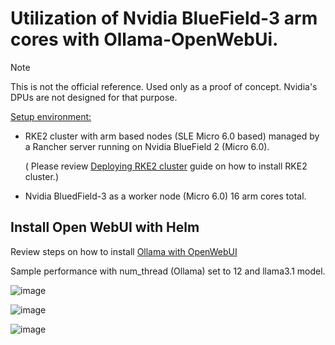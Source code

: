 # Utilization of Nvidia BlueField-3 arm cores with Ollama-OpenWebUi.

> [!NOTE]
> This is not the official reference. Used only as a proof of concept.
> Nvidia's DPUs are not designed for that purpose.

<ins>Setup environment:</ins>

- RKE2 cluster with arm based nodes (SLE Micro 6.0 based) managed by a Rancher server running on Nvidia BlueField 2 (Micro 6.0).
  
  ( Please review [Deploying RKE2 cluster](https://github.com/alex-isv/solutions-engineering/blob/main/Rancher/RKE2_cluster_deployment.md#deploying-rke2-cluster-in-sles-based-environment ) guide on how to install RKE2 cluster.)

- Nvidia BluedField-3 as a worker node (Micro 6.0) 16 arm cores total.

## Install Open WebUI with Helm

Review steps on how to install [Ollama with OpenWebUI](https://github.com/alex-isv/solutions-engineering/blob/main/ARM/Running_Ollama_OpenWebUI_on_SUSE_RKE2_cluster_with_Ampere_ARM_worker.md#install-open-webui-with-helm)

Sample performance with num_thread (Ollama) set to 12 and llama3.1 model.

![image](https://github.com/user-attachments/assets/9929bb82-fdef-4f61-9c70-ce4c0d596303)


![image](https://github.com/user-attachments/assets/fb25e01d-cac2-46ec-a96b-0837f614e165)


![image](https://github.com/user-attachments/assets/d4c98960-46d6-4582-94c2-dfcc780926e5)



